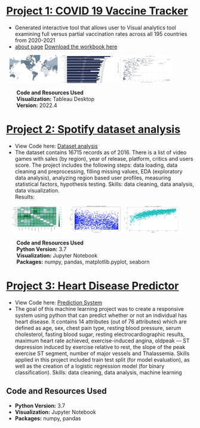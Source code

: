 # [Project 1: COVID 19 Vaccine Tracker](covid.md)

* Generated interactive tool that allows user to Visual analytics tool examining full versus partial vaccination rates across all 195 countries from 2020-2021
* [about page](covid.md)
	[Download the workbook here](test.html)
	
&nbsp;&nbsp;<img src="images/covidmap.png" width="130" height="75" /> <img src="images/covidchart.png" width="150" height="75" /> <img src="images/covidlog.png" width="150" height="75" />

&nbsp;&nbsp;&nbsp;&nbsp;&nbsp;&nbsp; **Code and Resources Used**  
&nbsp;&nbsp;&nbsp;&nbsp;&nbsp;&nbsp; **Visualization:** Tableau Desktop  
&nbsp;&nbsp;&nbsp;&nbsp;&nbsp;&nbsp; **Version:** 2022.4  

# [Project 2: Spotify dataset analysis](spotifydata.md) 

*  View Code here: [Dataset analysis](Spotify.ipynb)   
*  The dataset contains 16715 records as of 2016. There is a list of video games with sales (by region), year of release, platform, critics and users score. The project includes the following steps: data loading, data cleaning and preprocessing, filling missing values, EDA (exploratory data analysis), analyzing region based user profiles, measuring statistical factors, hypothesis testing.
Skills: data cleaning, data analysis, data visualization.  
Results: 



&nbsp;&nbsp;<img src="images/heat_map.png" width="150" height="75" /> <img src="images/Acousticness.png" width="150" height="75" /> <img src="images/LoudvsEnergy.png" width="150" height="75" />


&nbsp;&nbsp;&nbsp;&nbsp;&nbsp;&nbsp; **Code and Resources Used**  
&nbsp;&nbsp;&nbsp;&nbsp;&nbsp;&nbsp; **Python Version:** 3.7   
&nbsp;&nbsp;&nbsp;&nbsp;&nbsp;&nbsp; **Visualization:** Jupyter Notebook   
&nbsp;&nbsp;&nbsp;&nbsp;&nbsp;&nbsp; **Packages:** numpy, pandas, matplotlib.pyplot, seaborn


# [Project 3: Heart Disease Predictor ](project3.md)

*  View Code here: [Prediction System](HDprediction.ipynb)   
*  The goal of this machine learning project was to create a responsive system using python that can predict whether or not an individual has heart disease. It contains 14 attributes (out of 76 attributes) which are defined as age, sex, chest pain type, resting blood pressure, serum cholesterol, fasting blood sugar, resting electrocardiographic results, maximum heart rate achieved, exercise-induced angina, oldpeak — ST depression induced by exercise relative to rest, the slope of the peak exercise ST segment, number of major vessels and Thalassemia. Skills applied in this project included train test split (for model evaluation), as well as the creation of a logistic regression model (for binary classification).
Skills: data cleaning, data analysis, machine learning



## Code and Resources Used
* **Python Version:** 3.7  
* **Visualization:** Jupyter Notebook  
* **Packages:** numpy, pandas
